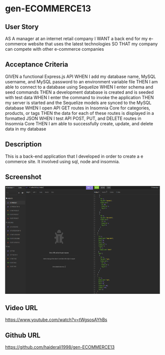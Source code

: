 # gen-ECOMMERCE13

## User Story

AS A manager at an internet retail company
I WANT a back end for my e-commerce website that uses the latest technologies
SO THAT my company can compete with other e-commerce companies

## Acceptance Criteria

GIVEN a functional Express.js API
WHEN I add my database name, MySQL username, and MySQL password to an environment variable file
THEN I am able to connect to a database using Sequelize
WHEN I enter schema and seed commands
THEN a development database is created and is seeded with test data
WHEN I enter the command to invoke the application
THEN my server is started and the Sequelize models are synced to the MySQL database
WHEN I open API GET routes in Insomnia Core for categories, products, or tags
THEN the data for each of these routes is displayed in a formatted JSON
WHEN I test API POST, PUT, and DELETE routes in Insomnia Core
THEN I am able to successfully create, update, and delete data in my database

## Description

This is a back-end application that I developed in order to create a e commerce site. It involved using sql, node and insomnia.

## Screenshot

<section>
    <img alt="screenshot" src="./asset/screenshot.png" width=550px height=350px>
</section>

## Video URL

https://www.youtube.com/watch?v=tWgsosAYhBs

## Github URL

https://github.com/haiderali1998/gen-ECOMMERCE13